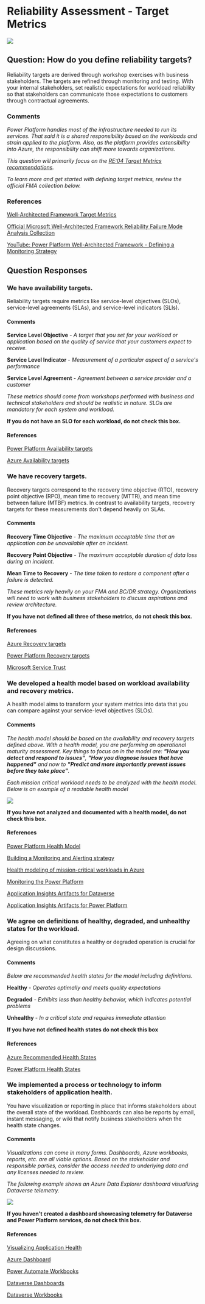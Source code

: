 # Reliability Assessment - Target Metrics
![](./img/well-architected-hub.png)
## Question: How do you define reliability targets?

Reliability targets are derived through workshop exercises with business stakeholders. The targets are refined through monitoring and testing. With your internal stakeholders, set realistic expectations for workload reliability so that stakeholders can communicate those expectations to customers through contractual agreements.

### Comments
*Power Platform handles most of the infrastructure needed to run its services. That said it is a shared responsibility based on the workloads and strain applied to the platform. Also, as the platform provides extensibility into Azure, the responsibility can shift more towards organizations.* 

*This question will primarily focus on the [RE:04 Target Metrics recommendations](https://learn.microsoft.com/en-us/power-platform/well-architected/reliability/metrics).*

*To learn more and get started with defining target metrics, review the official FMA collection below.*

### References
[Well-Architected Framework Target Metrics](https://learn.microsoft.com/en-us/azure/well-architected/reliability/metrics)

[Official Microsoft Well-Architected Framework Reliability Failure Mode Analysis Collection](https://learn.microsoft.com/en-us/collections/138f02j4p0ge0?&sharingId=37BA9080B82744F0)

[YouTube: Power Platform Well-Architected Framework - Defining a Monitoring Strategy](https://www.youtube.com/watch?v=AvoD66ItJv4)

## Question Responses

### **We have availability targets.**
Reliability targets require metrics like service-level objectives (SLOs), service-level agreements (SLAs), and service-level indicators (SLIs).
#### Comments
**Service Level Objective** - *A target that you set for your workload or application based on the quality of service that your customers expect to receive.*

**Service Level Indicator** - *Measurement of a particular aspect of a service's performance*

**Service Level Agreement** - *Agreement between a service provider and a customer*

*These metrics should come from workshops performed with business and technical stakeholders and should be realistic in nature. SLOs are mandatory for each system and workload.*

**If you do not have an SLO for each workload, do not check this box.**
#### References
[Power Platform Availability targets](https://learn.microsoft.com/en-us/azure/well-architected/reliability/metrics#key-design-strategies)

[Azure Availability targets](https://learn.microsoft.com/en-us/azure/well-architected/reliability/metrics#set-availability-objectives)

### **We have recovery targets.**
Recovery targets correspond to the recovery time objective (RTO), recovery point objective (RPO), mean time to recovery (MTTR), and mean time between failure (MTBF) metrics. In contrast to availability targets, recovery targets for these measurements don't depend heavily on SLAs.
#### Comments
**Recovery Time Objective** - *The maximum acceptable time that an application can be unavailable after an incident.*

**Recovery Point Objective** - *The maximum acceptable duration of data loss during an incident.*

**Mean Time to Recovery** - *The time taken to restore a component after a failure is detected.*

*These metrics rely heavily on your FMA and BC/DR strategy. Organizations will need to work with business stakeholders to discuss aspirations and review architecture.*

**If you have not defined all three of these metrics, do not check this box.**

#### References
[Azure Recovery targets](https://learn.microsoft.com/en-us/azure/well-architected/reliability/metrics#define-recovery-metrics)

[Power Platform Recovery targets](https://learn.microsoft.com/en-us/power-platform/well-architected/reliability/metrics#recovery-metrics)

[Microsoft Service Trust](https://servicetrust.microsoft.com/)

### **We developed a health model based on workload availability and recovery metrics.**
A health model aims to transform your system metrics into data that you can compare against your service-level objectives (SLOs).
#### Comments
*The health model should be based on the availability and recovery targets defined above. With a health model, you are performing an operational maturity assessment. Key things to focus on in the model are: **"How you detect and respond to issues"**, **"How you diagnose issues that have happened"** and now to **"Predict and more importantly prevent issues before they take place"**.*

*Each mission critical workload needs to be analyzed with the health model. Below is an example of a readable health model*

![](https://learn.microsoft.com/en-us/azure/well-architected/mission-critical/images/mission-critical-example-health-definitions.png)

**If you have not analyzed and documented with a health model, do not check this box.**

#### References
[Power Platform Health Model](https://learn.microsoft.com/en-us/power-platform/well-architected/reliability/metrics#building-a-health-model)

[Building a Monitoring and Alerting strategy](https://learn.microsoft.com/en-us/power-platform/well-architected/reliability/monitoring-alerting-strategy)

[Health modeling of mission-critical workloads in Azure](https://learn.microsoft.com/en-us/azure/well-architected/mission-critical/mission-critical-health-modeling)

[Monitoring the Power Platform](https://github.com/aliyoussefi/MonitoringPowerPlatform)

[Application Insights Artifacts for Dataverse](https://github.com/microsoft/AzureMonitorCommunity/tree/master/Azure%20Services/Dataverse)

[Application Insights Artifacts for Power Platform](https://github.com/microsoft/AzureMonitorCommunity/tree/master/Azure%20Services/Power%20Platform)
### **We agree on definitions of healthy, degraded, and unhealthy states for the workload.**
Agreeing on what constitutes a healthy or degraded operation is crucial for design discussions.
#### Comments
*Below are recommended health states for the model including definitions.*

**Healthy** - *Operates optimally and meets quality expectations*

**Degraded** - *Exhibits less than healthy behavior, which indicates potential problems*

**Unhealthy** - *In a critical state and requires immediate attention*

**If you have not defined health states do not check this box**
#### References
[Azure Recommended Health States](https://learn.microsoft.com/en-us/azure/well-architected/cross-cutting-guides/health-modeling#what-is-health-health-modeling-and-a-health-model)

[Power Platform Health States](https://learn.microsoft.com/en-us/power-platform/well-architected/reliability/metrics#building-a-health-model)

### **We implemented a process or technology to inform stakeholders of application health.**
You have visualization or reporting in place that informs stakeholders about the overall state of the workload. Dashboards can also be reports by email, instant messaging, or wiki that notify business stakeholders when the health state changes.
#### Comments
*Visualizations can come in many forms. Dashboards, Azure workbooks, reports, etc. are all viable options. Based on the stakeholder and responsible parties, consider the access needed to underlying data and any licenses needed to review.*

*The following example shows an Azure Data Explorer dashboard visualizing Dataverse telemetry.*

![](./img/DataverseApplicationUsageHealth.png)

**If you haven't created a dashboard showcasing telemetry for Dataverse and Power Platform services, do not check this box.**

#### References
[Visualizing Application Health](https://learn.microsoft.com/en-us/power-platform/well-architected/reliability/metrics#visualization)

[Azure Dashboard](https://learn.microsoft.com/en-us/azure/azure-portal/azure-portal-dashboards)

[Power Automate Workbooks](https://github.com/microsoft/AzureMonitorCommunity/tree/master/Azure%20Services/Power%20Platform/Power%20Automate/Workbooks)

[Dataverse Dashboards](https://github.com/microsoft/AzureMonitorCommunity/tree/master/Azure%20Services/Dataverse/Dashboards/PowerPlatformAdminCenterAnalytics)

[Dataverse Workbooks](https://github.com/microsoft/AzureMonitorCommunity/tree/master/Azure%20Services/Dataverse/Workbooks)